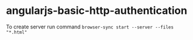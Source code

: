 # angularjs-basic-http-authentication

To create server run command
`browser-sync start --server --files "*.html"`
